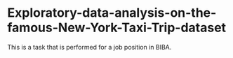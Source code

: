 # Exploratory-data-analysis-on-the-famous-New-York-Taxi-Trip-dataset


This is a task that is performed for a job position in BIBA. 
